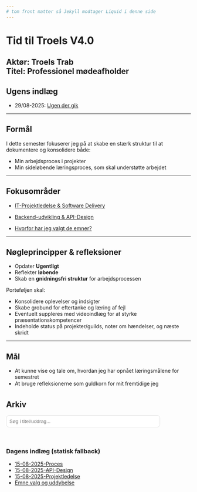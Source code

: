 ```yaml
---
# tom front matter så Jekyll modtager Liquid i denne side
---
```


# Tid til Troels V4.0

**Aktør:** Troels Trab  
**Titel:** Professionel mødeafholder
---

## Ugens indlæg

- 29/08-2025: [Ugen der gik](indlaeg/29-08.md)

---

## Formål
I dette semester fokuserer jeg på at skabe en stærk struktur til at dokumentere og konsolidere både:
- Min arbejdsproces i projekter
- Min sideløbende læringsproces, som skal understøtte arbejdet

---

## Fokusområder
- [IT-Projektledelse & Software Delivery](valgfag/Projektledelse01-09.md)
- [Backend-udvikling & API-Design](valgfag/Backend03-09.md)

- [Hvorfor har jeg valgt de emner?](indlaeg/HvorforEmner.md)
---

## Nøgleprincipper & refleksioner
- Opdater **Ugentligt**
- Reflekter **løbende**
- Skab en **gnidningsfri struktur** for arbejdsprocessen

Porteføljen skal:
- Konsolidere oplevelser og indsigter
- Skabe grobund for eftertanke og læring af fejl
- Eventuelt suppleres med videoindlæg for at styrke præsentationskompetencer
- Indeholde status på projekter/guilds, noter om hændelser, og næste skridt

---

## Mål
- At kunne vise og tale om, hvordan jeg har opnået læringsmålene for semestret
- At bruge refleksionerne som guldkorn for mit fremtidige jeg


## Arkiv

<div style="margin:.5rem 0 1rem">
  <input id="q" type="search" placeholder="Søg i titel/uddrag..." style="max-width:420px;width:100%;padding:.5rem;border:1px solid #ddd;border-radius:8px" />
</div>

<div id="tags" style="display:flex;gap:.5rem;flex-wrap:wrap;margin-bottom:1rem"></div>

<ul id="results" style="list-style:none;padding:0;display:flex;flex-direction:column;gap:1rem"></ul>

<noscript>
  <h3>Dagens indlæg (statisk fallback)</h3>
  <ul>
      <li><a href="indlaeg/15-08.md">15-08-2025-Proces</a></li>
      <li><a href="valgfag/BackendKlar.md">15-08-2025-API-Design</a></li>
      <li><a href="valgfag/ProjektledelseKlar.md">15-08-2025-Projektledelse</a></li>
      <li><a href="indlaeg/HvorforEmner.md">Emne valg og uddybelse</a></li>
  </ul>
</noscript>

<script>
(async function () {
  const res = await fetch('{{ "/search.json" | relative_url }}');
  const posts = (await res.json())
    .map(p => ({ ...p, dateObj: p.date ? new Date(p.date) : null }))
    .sort((a,b) => (b.dateObj?.getTime()||0) - (a.dateObj?.getTime()||0));

  // Unik tagliste (vil du kun vise udvalgte tags, erstat næste linje med en fast liste)
  const allTags = [...new Set(posts.flatMap(p => p.tags || []))].sort((a,b)=>a.localeCompare(b,'da'));
  const selected = new Set();

  const $tags = document.getElementById('tags');
  allTags.forEach(tag => {
    const b = document.createElement('button');
    b.textContent = tag; b.type = 'button';
    b.style.cssText = 'padding:.35rem .6rem;border:1px solid #ddd;border-radius:999px;background:#fff;cursor:pointer';
    b.onclick = () => {
      selected.has(tag) ? selected.delete(tag) : selected.add(tag);
      b.classList.toggle('active');
      b.style.background = b.classList.contains('active') ? '#111' : '#fff';
      b.style.color = b.classList.contains('active') ? '#fff' : '#000';
      b.style.borderColor = b.classList.contains('active') ? '#111' : '#ddd';
      render(); updateUrl();
    };
    $tags.appendChild(b);
  });

  const $q = document.getElementById('q');
  const $out = document.getElementById('results');

  // Deep link fra URL (fx ?tags=App-udvikling,Flutter&q=kalender)
  const params = new URLSearchParams(location.search);
  $q.value = params.get('q') || '';
  (params.get('tags') || '').split(',').filter(Boolean).forEach(t => {
    const btn = [...$tags.querySelectorAll('button')].find(b => b.textContent === t);
    if (btn && !btn.classList.contains('active')) btn.click();
  });
  $q.addEventListener('input', () => { render(); updateUrl(); });

  function updateUrl() {
    const p = new URLSearchParams();
    if ($q.value.trim()) p.set('q', $q.value.trim());
    if (selected.size) p.set('tags', [...selected].join(','));
    history.replaceState(null,'', location.pathname + (p.toString()?('?'+p.toString()):''));
  }

  function render() {
    const q = $q.value.trim().toLowerCase();
    const need = [...selected];

    const filtered = posts.filter(p => {
      const text = (p.title + ' ' + (p.excerpt || '')).toLowerCase();
      const qOk = !q || text.includes(q);
      const tags = p.tags || [];
      const tagsOk = need.every(t => tags.includes(t));
      return qOk && tagsOk;
    });

    $out.innerHTML = '';
    filtered.forEach(p => {
     const date = p.date ? new Date(p.date).toLocaleDateString('da-DK') : '';

// Lav små badges af tags (maks 3, juster efter behov), Har slettet .slice(0,3) for at den altid skal finde alle.
const pills = (p.tags || []).map(t => `
  <span class="tag-pill">${t}</span>
`).join('');

const li = document.createElement('li');
li.innerHTML = `
  <div class="post-row">
    <div class="title-line">
      <a href="${p.url}" class="post-title">${p.title}</a>
      ${date ? `<small class="post-date">- ${date}</small>` : ``}
    </div>
    <div class="tag-line">${pills}</div>
  </div>
`;
$out.appendChild(li);

    });

    if (!filtered.length) $out.innerHTML = '<li>Ingen indløg matchede din søgning/valgte tags.</li>';
  }

  render();
})();
</script>
<style>
.post-row{
  padding:.65rem 1rem;border:1px solid #eee;border-radius:10px;
}
.title-line{display:flex;gap:.5rem;align-items:baseline;flex-wrap:wrap}
.post-title{font-weight:600}
.post-date{opacity:.7}
.tag-line{margin-top:.25rem;display:flex;gap:.35rem;flex-wrap:wrap}
.tag-pill{
  font-size:.75rem;padding:.15rem .5rem;border:1px solid #e5e7eb;
  border-radius:999px;background:#f8fafc; /* lys baggrund */
  line-height:1.2; white-space:nowrap;
}
</style>
